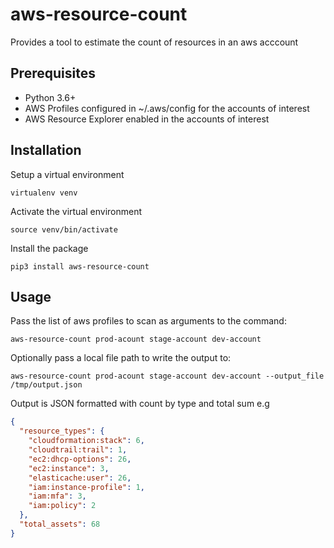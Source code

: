 # aws-resource-count
Provides a tool to estimate the count of resources in an aws acccount

## Prerequisites
* Python 3.6+
* AWS Profiles configured in ~/.aws/config for the accounts of interest
* AWS Resource Explorer enabled in the accounts of interest

## Installation
Setup a virtual environment
```shell
virtualenv venv
```
Activate the virtual environment
```shell
source venv/bin/activate
```
Install the package
```
pip3 install aws-resource-count
```

## Usage
Pass the list of aws profiles to scan as arguments to the command:
```shell
aws-resource-count prod-acount stage-account dev-account
```

Optionally pass a local file path to write the output to:
```shell
aws-resource-count prod-acount stage-account dev-account --output_file /tmp/output.json
```

Output is JSON formatted with count by type and total sum e.g
```json
{
  "resource_types": {
    "cloudformation:stack": 6,
    "cloudtrail:trail": 1,
    "ec2:dhcp-options": 26,
    "ec2:instance": 3,
    "elasticache:user": 26,
    "iam:instance-profile": 1,
    "iam:mfa": 3,
    "iam:policy": 2
  },
  "total_assets": 68
}
```


